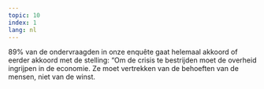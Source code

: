 ```yaml
---
topic: 10
index: 1
lang: nl
---
```

89% van de ondervraagden in onze enquête gaat helemaal akkoord of eerder
akkoord met de stelling: “Om de crisis te bestrijden moet de overheid
ingrijpen in de economie. Ze moet vertrekken van de behoeften van de mensen,
niet van de winst.


